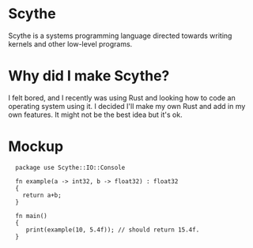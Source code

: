 # Scythe
Scythe is a systems programming language directed towards writing kernels and other low-level programs.

# Why did I make Scythe?
I felt bored, and I recently was using Rust and looking how to code an operating system using it.
I decided I'll make my own Rust and add in my own features.
It might not be the best idea but it's ok.

# Mockup

```
  package use Scythe::IO::Console
  
  fn example(a -> int32, b -> float32) : float32
  {
    return a+b;
  }
  
  fn main()
  {
     print(example(10, 5.4f)); // should return 15.4f.
  }
```
